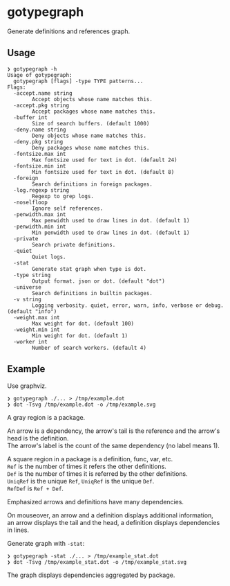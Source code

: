 # gotypegraph

Generate definitions and references graph.

## Usage

```
❯ gotypegraph -h
Usage of gotypegraph:
  gotypegraph [flags] -type TYPE patterns...
Flags:
  -accept.name string
        Accept objects whose name matches this.
  -accept.pkg string
        Accept packages whose name matches this.
  -buffer int
        Size of search buffers. (default 1000)
  -deny.name string
        Deny objects whose name matches this.
  -deny.pkg string
        Deny packages whose name matches this.
  -fontsize.max int
        Max fontsize used for text in dot. (default 24)
  -fontsize.min int
        Min fontsize used for text in dot. (default 8)
  -foreign
        Search definitions in foreign packages.
  -log.regexp string
        Regexp to grep logs.
  -noselfloop
        Ignore self references.
  -penwidth.max int
        Max penwidth used to draw lines in dot. (default 1)
  -penwidth.min int
        Min penwidth used to draw lines in dot. (default 1)
  -private
        Search private definitions.
  -quiet
        Quiet logs.
  -stat
        Generate stat graph when type is dot.
  -type string
        Output format. json or dot. (default "dot")
  -universe
        Search definitions in builtin packages.
  -v string
        Logging verbosity. quiet, error, warn, info, verbose or debug. (default "info")
  -weight.max int
        Max weight for dot. (default 100)
  -weight.min int
        Min weight for dot. (default 1)
  -worker int
        Number of search workers. (default 4)
```

## Example

Use graphviz.

``` shell
❯ gotypegraph ./... > /tmp/example.dot
❯ dot -Tsvg /tmp/example.dot -o /tmp/example.svg
```

A gray region is a package.

An arrow is a dependency, the arrow's tail is the reference and the arrow's head is the definition.  
The arrow's label is the count of the same dependency (no label means 1).

A square region in a package is a definition, func, var, etc.  
`Ref` is the number of times it refers the other definitions.  
`Def` is the number of times it is referred by the other definitions.  
`UniqRef` is the unique `Ref`, `UniqRef` is the unique `Def`.  
`RefDef` is `Ref + Def`.

Emphasized arrows and definitions have many dependencies.

On mouseover, an arrow and a definition displays additional information,  
an arrow displays the tail and the head, a definition displays dependencies in lines.

Generate graph with `-stat`:

``` shell
❯ gotypegraph -stat ./... > /tmp/example_stat.dot
❯ dot -Tsvg /tmp/example_stat.dot -o /tmp/example_stat.svg
```

The graph displays dependencies aggregated by package.
